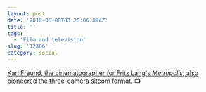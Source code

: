 ```yaml
---
layout: post
date: '2018-06-08T03:25:06.894Z'
title: ''
tags: 
  - 'Film and television'
slug: '12306'
category: social
---
```

[Karl Freund, the cinematographer for Fritz Lang&#39;s *Metropolis*, also pioneered the three-camera sitcom format.](https://youtu.be/sQvjD2-p98U) 📺
